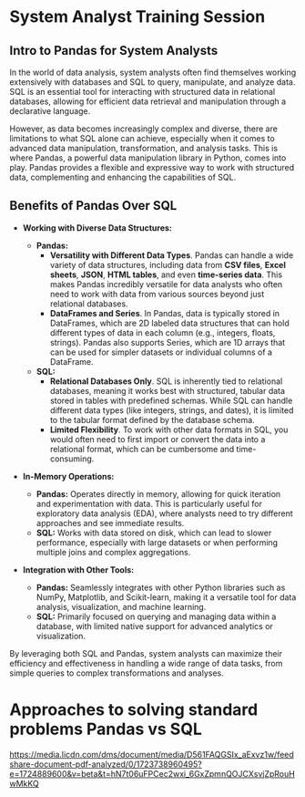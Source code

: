 # System Analyst Training Session

## Intro to Pandas for System Analysts
In the world of data analysis, system analysts often find themselves working extensively with databases and SQL to query, manipulate, and analyze data. SQL is an essential tool for interacting with structured data in relational databases, allowing for efficient data retrieval and manipulation through a declarative language.

However, as data becomes increasingly complex and diverse, there are limitations to what SQL alone can achieve, especially when it comes to advanced data manipulation, transformation, and analysis tasks. This is where Pandas, a powerful data manipulation library in Python, comes into play. Pandas provides a flexible and expressive way to work with structured data, complementing and enhancing the capabilities of SQL.

## Benefits of Pandas Over SQL
- **Working with Diverse Data Structures:**
  - **Pandas:**
    - **Versatility with Different Data Types**. Pandas can handle a wide variety of data structures, including data from **CSV files**, **Excel sheets**, **JSON**, **HTML tables**, and even **time-series data**. This makes Pandas incredibly versatile for data analysts who often need to work with data from various sources beyond just relational databases.
    - **DataFrames and Series**. In Pandas, data is typically stored in DataFrames, which are 2D labeled data structures that can hold different types of data in each column (e.g., integers, floats, strings). Pandas also supports Series, which are 1D arrays that can be used for simpler datasets or individual columns of a DataFrame.
  - **SQL:**
    - **Relational Databases Only**. SQL is inherently tied to relational databases, meaning it works best with structured, tabular data stored in tables with predefined schemas. While SQL can handle different data types (like integers, strings, and dates), it is limited to the tabular format defined by the database schema.
    - **Limited Flexibility**. To work with other data formats in SQL, you would often need to first import or convert the data into a relational format, which can be cumbersome and time-consuming.

- **In-Memory Operations:**
  - **Pandas:** Operates directly in memory, allowing for quick iteration and experimentation with data. This is particularly useful for exploratory data analysis (EDA), where analysts need to try different approaches and see immediate results.
  - **SQL:** Works with data stored on disk, which can lead to slower performance, especially with large datasets or when performing multiple joins and complex aggregations.

- **Integration with Other Tools:**
  - **Pandas:** Seamlessly integrates with other Python libraries such as NumPy, Matplotlib, and Scikit-learn, making it a versatile tool for data analysis, visualization, and machine learning.
  - **SQL:** Primarily focused on querying and managing data within a database, with limited native support for advanced analytics or visualization.

By leveraging both SQL and Pandas, system analysts can maximize their efficiency and effectiveness in handling a wide range of data tasks, from simple queries to complex transformations and analyses.

# Approaches to solving standard problems Pandas vs SQL
https://media.licdn.com/dms/document/media/D561FAQGSIx_aExvz1w/feedshare-document-pdf-analyzed/0/1723738960495?e=1724889600&v=beta&t=hN7t06uFPCec2wxi_6GxZpmnQOJCXsvjZpRouHwMkKQ
